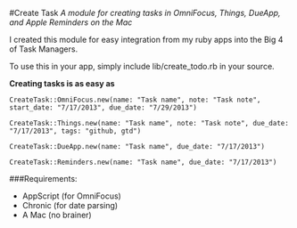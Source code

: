 #Create Task
_A module for creating tasks in OmniFocus, Things, DueApp, and Apple Reminders on the Mac_

I created this module for easy integration from my ruby apps into the Big 4 of Task Managers.

To use this in your app, simply include
    lib/create_todo.rb
in your source.

__Creating tasks is as easy as__

    CreateTask::OmniFocus.new(name: "Task name", note: "Task note", start_date: "7/17/2013", due_date: "7/29/2013")

    CreateTask::Things.new(name: "Task name", note: "Task note", due_date: "7/17/2013", tags: "github, gtd")

    CreateTask::DueApp.new(name: "Task name", due_date: "7/17/2013")

    CreateTask::Reminders.new(name: "Task name", due_date: "7/17/2013")


  ###Requirements:

  - AppScript (for OmniFocus)
  - Chronic (for date parsing)
  - A Mac (no brainer)